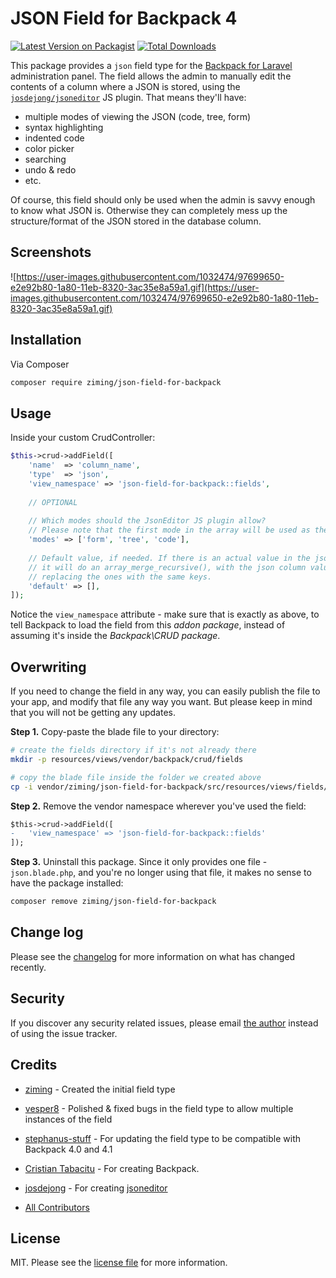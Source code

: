 # JSON Field for Backpack 4

[![Latest Version on Packagist][ico-version]][link-packagist]
[![Total Downloads][ico-downloads]][link-downloads]

This package provides a ```json``` field type for the [Backpack for Laravel](https://backpackforlaravel.com/) administration panel. The field allows the admin to manually edit the contents of a column where a JSON is stored, using the [`josdejong/jsoneditor`](https://github.com/josdejong/jsoneditor) JS plugin. That means they'll have:
- multiple modes of viewing the JSON (code, tree, form)
- syntax highlighting
- indented code
- color picker
- searching
- undo & redo
- etc.

Of course, this field should only be used when the admin is savvy enough to know what JSON is. Otherwise they can completely mess up the structure/format of the JSON stored in the database column.

## Screenshots

![https://user-images.githubusercontent.com/1032474/97699650-e2e92b80-1a80-11eb-8320-3ac35e8a59a1.gif](https://user-images.githubusercontent.com/1032474/97699650-e2e92b80-1a80-11eb-8320-3ac35e8a59a1.gif)

## Installation

Via Composer

``` bash
composer require ziming/json-field-for-backpack
```

## Usage

Inside your custom CrudController:

```php
$this->crud->addField([
    'name'  => 'column_name',
    'type'  => 'json',
    'view_namespace' => 'json-field-for-backpack::fields',
    
    // OPTIONAL
    
    // Which modes should the JsonEditor JS plugin allow?
    // Please note that the first mode in the array will be used as the default mode.
    'modes' => ['form', 'tree', 'code'],
     
    // Default value, if needed. If there is an actual value in the json column, 
    // it will do an array_merge_recursive(), with the json column values 
    // replacing the ones with the same keys.
    'default' => [],
]);
```

Notice the ```view_namespace``` attribute - make sure that is exactly as above, to tell Backpack to load the field from this _addon package_, instead of assuming it's inside the _Backpack\CRUD package_.


## Overwriting

If you need to change the field in any way, you can easily publish the file to your app, and modify that file any way you want. But please keep in mind that you will not be getting any updates.

**Step 1.** Copy-paste the blade file to your directory:
```bash
# create the fields directory if it's not already there
mkdir -p resources/views/vendor/backpack/crud/fields

# copy the blade file inside the folder we created above
cp -i vendor/ziming/json-field-for-backpack/src/resources/views/fields/json.blade.php resources/views/vendor/backpack/crud/fields/json.blade.php
```

**Step 2.** Remove the vendor namespace wherever you've used the field:
```diff
$this->crud->addField([
-   'view_namespace' => 'json-field-for-backpack::fields'
]);
```

**Step 3.** Uninstall this package. Since it only provides one file - ```json.blade.php```, and you're no longer using that file, it makes no sense to have the package installed:

```bash
composer remove ziming/json-field-for-backpack
```

## Change log

Please see the [changelog](changelog.md) for more information on what has changed recently.


## Security

If you discover any security related issues, please email [the author](composer.json) instead of using the issue tracker.

## Credits

- [ziming](https://github.com/ziming) - Created the initial field type
- [vesper8](https://github.com/vesper8) - Polished & fixed bugs in the field type to allow multiple instances of the field
- [stephanus-stuff](https://github.com/stephanus-stuff) - For updating the field type to be compatible with Backpack 4.0 and 4.1
- [Cristian Tabacitu](https://github.com/tabacitu) - For creating Backpack.
- [josdejong](https://github.com/josdejong) - For creating [jsoneditor](https://github.com/josdejong/jsoneditor)

- [All Contributors][link-contributors]

## License

MIT. Please see the [license file](license.md) for more information.

[ico-version]: https://img.shields.io/packagist/v/ziming/json-field-for-backpack.svg?style=flat-square
[ico-downloads]: https://img.shields.io/packagist/dt/ziming/json-field-for-backpack.svg?style=flat-square

[link-packagist]: https://packagist.org/packages/ziming/json-field-for-backpack
[link-downloads]: https://packagist.org/packages/ziming/json-field-for-backpack
[link-author]: https://github.com/ziming
[link-contributors]: ../../contributors
